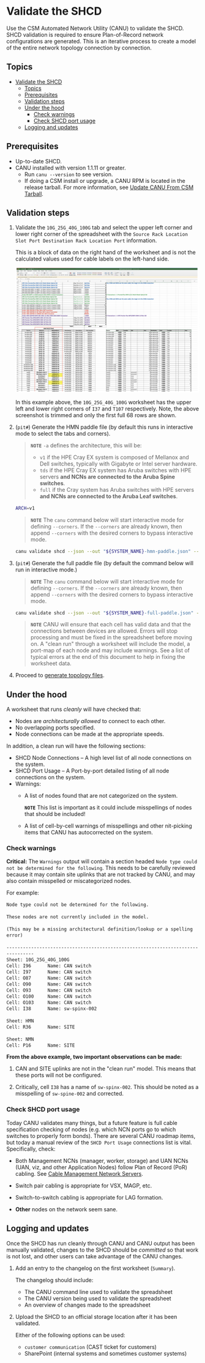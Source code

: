 # Validate the SHCD

Use the CSM Automated Network Utility (CANU) to validate the SHCD. SHCD validation is required to ensure Plan-of-Record network configurations are generated. This is an iterative process to create a model of the entire network topology connection by connection.

## Topics

- [Validate the SHCD](#validate-the-shcd)
  - [Topics](#topics)
  - [Prerequisites](#prerequisites)
  - [Validation steps](#validation-steps)
  - [Under the hood](#under-the-hood)
    - [Check warnings](#check-warnings)
    - [Check SHCD port usage](#check-shcd-port-usage)
  - [Logging and updates](#logging-and-updates)

## Prerequisites

- Up-to-date SHCD.
- CANU installed with version 1.1.11 or greater.
  - Run `canu --version` to see version.
  - If doing a CSM install or upgrade, a CANU RPM is located in the release tarball. For more information, see [Update CANU From CSM Tarball](canu/update_canu_from_csm_tarball.md).

## Validation steps

1. Validate the `10G_25G_40G_100G` tab and select the upper left corner and lower right corner of the spreadsheet with the `Source Rack Location Slot Port Destination Rack Location Port` information.

   This is a block of data on the right hand of the worksheet and is not the calculated values used for cable labels on the left-hand side.

   ![SHCD example](img/shcd_example.png "SHCD example")

   In this example above, the `10G_25G_40G_100G` worksheet has the upper left and lower right corners of `I37` and `T107` respectively.
   Note, the above screenshot is trimmed and only the first full 68 rows are shown.

1. (`pit#`) Generate the HMN paddle file (by default this runs in interactive mode to select the tabs and corners).

   > **`NOTE`**
   > `-a` defines the architecture, this will be:
   >
   > - `v1` if the HPE Cray EX system is composed of Mellanox and Dell switches, typically with Gigabyte or Intel server hardware.
   > - `tds` if the HPE Cray EX system has Aruba switches with HPE servers **and NCNs are connected to the Aruba Spine switches**.
   > - `full` if the Cray system has Aruba switches with HPE servers **and NCNs are connected to the Aruba Leaf switches**.

   ```bash
   ARCH=v1
   ```

   > **`NOTE`** The `canu` command below will start interactive mode for defining `--corners`. If
   > the `--corners` are already known, then append `--corners` with the desired corners to bypass interactive mode.

   ```bash
   canu validate shcd --json --out "${SYSTEM_NAME}-hmn-paddle.json" --tabs HMN -a "${ARCH}" --shcd <shcd_file.xlsx>
   ```

1. (`pit#`) Generate the full paddle file (by default the command below will run in interactive mode.)

   > **`NOTE`** The `canu` command below will start interactive mode for defining `--corners`. If
   > the `--corners` are already known, then append `--corners` with the desired corners to bypass interactive mode.

   ```bash
   canu validate shcd --json --out "${SYSTEM_NAME}-full-paddle.json" -a "${ARCH}" --shcd <shcd_file>.xlsx
   ```

   > **`NOTE`** CANU will ensure that each cell has valid data and that the connections between devices are allowed. Errors will stop processing and must be fixed in
   > the spreadsheet before moving on. A "clean run" through a worksheet will include the model, a port-map of each node and may include warnings. See a
   > list of typical errors at the end of this document to help in fixing the worksheet data.

1. Proceed to [generate topology files](../../../install/pre-installation.md#generate-topology-files).

## Under the hood

A worksheet that runs *cleanly* will have checked that:

- Nodes are *architecturally allowed* to connect to each other.
- No overlapping ports specified.
- Node connections can be made at the appropriate speeds.

In addition, a clean run will have the following sections:

- SHCD Node Connections – A high level list of all node connections on the system.
- SHCD Port Usage – A Port-by-port detailed listing of all node connections on the system.
- Warnings:
  - A list of nodes found that are not categorized on the system.

    **`NOTE`** This list is important as it could include misspellings of nodes that should be included!

  - A list of cell-by-cell warnings of misspellings and other nit-picking items that CANU has autocorrected on the system.

### Check warnings

**Critical:** The `Warnings` output will contain a section headed `Node type could not be determined for the following`. This needs to
be carefully reviewed because it may contain site uplinks that are not tracked by CANU, and may also contain misspelled or miscategorized
nodes.

For example:

```text
Node type could not be determined for the following.

These nodes are not currently included in the model.

(This may be a missing architectural definition/lookup or a spelling error)

--------------------------------------------------------------------------------
Sheet: 10G_25G_40G_100G
Cell: I96      Name: CAN switch
Cell: I97      Name: CAN switch
Cell: O87      Name: CAN switch
Cell: O90      Name: CAN switch
Cell: O93      Name: CAN switch
Cell: O100     Name: CAN switch
Cell: O103     Name: CAN switch
Cell: I38      Name: sw-spinx-002

Sheet: HMN
Cell: R36      Name: SITE

Sheet: NMN
Cell: P16      Name: SITE
```

**From the above example, two important observations can be made:**

1. CAN and SITE uplinks are not in the "clean run" model. This means that these ports will not be configured.

1. Critically, cell `I38` has a name of `sw-spinx-002`. This should be noted as a misspelling of `sw-spine-002` and corrected.

### Check SHCD port usage

Today CANU validates many things, but a future feature is full cable specification checking of nodes (e.g. which NCN ports go to
which switches to properly form bonds). There are several CANU roadmap items, but today a manual review of the `SHCD Port Usage`
connections list is vital. Specifically, check:

- Both Management NCNs (manager, worker, storage) and UAN NCNs (UAN, viz, and other Application Nodes) follow Plan of Record (PoR)
  cabling. See [Cable Management Network Servers](cable_management_network_servers.md).

- Switch pair cabling is appropriate for VSX, MAGP, etc.

- Switch-to-switch cabling is appropriate for LAG formation.

- **Other** nodes on the network seem sane.

## Logging and updates

Once the SHCD has run cleanly through CANU and CANU output has been manually validated, changes to the SHCD should be
*committed* so that work is not lost, and other users can take advantage of the CANU changes.

1. Add an entry to the changelog on the first worksheet (`Summary`).

   The changelog should include:

   - The CANU command line used to validate the spreadsheet
   - The CANU version being used to validate the spreadsheet
   - An overview of changes made to the spreadsheet

1. Upload the SHCD to an official storage location after it has been validated.

   Either of the following options can be used:

   - `customer communication` (CAST ticket for customers)
   - SharePoint (internal systems and sometimes customer systems)
